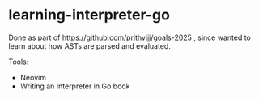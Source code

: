 # learning-interpreter-go

Done as part of https://github.com/prithvijj/goals-2025 , since wanted
to learn about how ASTs are parsed and evaluated. 

Tools:

- Neovim
- Writing an Interpreter in Go book
